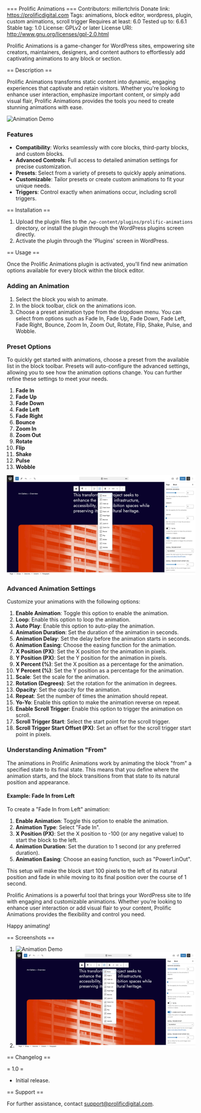 === Prolific Animations ===
Contributors: millertchris
Donate link: https://prolificdigital.com
Tags: animations, block editor, wordpress, plugin, custom animations, scroll trigger
Requires at least: 6.0
Tested up to: 6.6.1
Stable tag: 1.0
License: GPLv2 or later
License URI: http://www.gnu.org/licenses/gpl-2.0.html

Prolific Animations is a game-changer for WordPress sites, empowering site creators, maintainers, designers, and content authors to effortlessly add captivating animations to any block or section.

== Description ==

Prolific Animations transforms static content into dynamic, engaging experiences that captivate and retain visitors. Whether you're looking to enhance user interaction, emphasize important content, or simply add visual flair, Prolific Animations provides the tools you need to create stunning animations with ease.

![Animation Demo](./assets/screenshots/demo.gif)

### Features

- **Compatibility**: Works seamlessly with core blocks, third-party blocks, and custom blocks.
- **Advanced Controls**: Full access to detailed animation settings for precise customization.
- **Presets**: Select from a variety of presets to quickly apply animations.
- **Customizable**: Tailor presets or create custom animations to fit your unique needs.
- **Triggers**: Control exactly when animations occur, including scroll triggers.

== Installation ==

1. Upload the plugin files to the `/wp-content/plugins/prolific-animations` directory, or install the plugin through the WordPress plugins screen directly.
2. Activate the plugin through the 'Plugins' screen in WordPress.

== Usage ==

Once the Prolific Animations plugin is activated, you'll find new animation options available for every block within the block editor.

### Adding an Animation

1. Select the block you wish to animate.
2. In the block toolbar, click on the animations icon.
3. Choose a preset animation type from the dropdown menu. You can select from options such as Fade In, Fade Up, Fade Down, Fade Left, Fade Right, Bounce, Zoom In, Zoom Out, Rotate, Flip, Shake, Pulse, and Wobble.

### Preset Options

To quickly get started with animations, choose a preset from the available list in the block toolbar. Presets will auto-configure the advanced settings, allowing you to see how the animation options change. You can further refine these settings to meet your needs.

1. **Fade In**
2. **Fade Up**
3. **Fade Down**
4. **Fade Left**
5. **Fade Right**
6. **Bounce**
7. **Zoom In**
8. **Zoom Out**
9. **Rotate**
10. **Flip**
11. **Shake**
12. **Pulse**
13. **Wobble**

![Animation Settings](./assets/screenshots/example.png)

### Advanced Animation Settings

Customize your animations with the following options:

1. **Enable Animation**: Toggle this option to enable the animation.
2. **Loop**: Enable this option to loop the animation.
3. **Auto Play**: Enable this option to auto-play the animation.
4. **Animation Duration**: Set the duration of the animation in seconds.
5. **Animation Delay**: Set the delay before the animation starts in seconds.
6. **Animation Easing**: Choose the easing function for the animation.
7. **X Position (PX)**: Set the X position for the animation in pixels.
8. **Y Position (PX)**: Set the Y position for the animation in pixels.
9. **X Percent (%)**: Set the X position as a percentage for the animation.
10. **Y Percent (%)**: Set the Y position as a percentage for the animation.
11. **Scale**: Set the scale for the animation.
12. **Rotation (Degrees)**: Set the rotation for the animation in degrees.
13. **Opacity**: Set the opacity for the animation.
14. **Repeat**: Set the number of times the animation should repeat.
15. **Yo-Yo**: Enable this option to make the animation reverse on repeat.
16. **Enable Scroll Trigger**: Enable this option to trigger the animation on scroll.
17. **Scroll Trigger Start**: Select the start point for the scroll trigger.
18. **Scroll Trigger Start Offset (PX)**: Set an offset for the scroll trigger start point in pixels.

### Understanding Animation "From"

The animations in Prolific Animations work by animating the block "from" a specified state to its final state. This means that you define where the animation starts, and the block transitions from that state to its natural position and appearance.

#### Example: Fade In from Left

To create a "Fade In from Left" animation:

1. **Enable Animation**: Toggle this option to enable the animation.
2. **Animation Type**: Select "Fade In".
3. **X Position (PX)**: Set the X position to -100 (or any negative value) to start the block to the left.
4. **Animation Duration**: Set the duration to 1 second (or any preferred duration).
5. **Animation Easing**: Choose an easing function, such as "Power1.inOut".

This setup will make the block start 100 pixels to the left of its natural position and fade in while moving to its final position over the course of 1 second.

Prolific Animations is a powerful tool that brings your WordPress site to life with engaging and customizable animations. Whether you're looking to enhance user interaction or add visual flair to your content, Prolific Animations provides the flexibility and control you need.

Happy animating!

== Screenshots ==

1. ![Animation Demo](./assets/screenshots/demo.gif)
2. ![Animation Settings](./assets/screenshots/example.png)

== Changelog ==

= 1.0 =

- Initial release.

== Support ==

For further assistance, contact [support@prolificdigital.com](mailto:support@prolificdigital.com).
